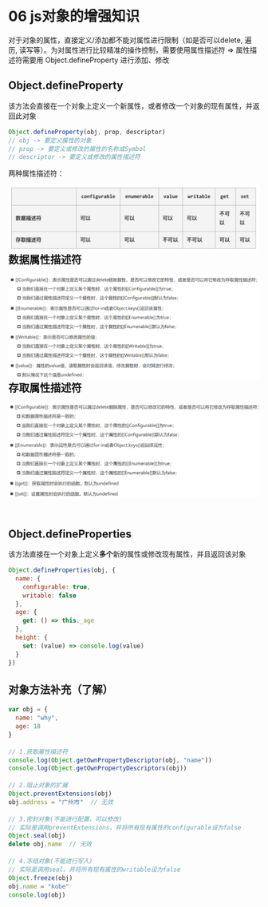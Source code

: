 # 06 js对象的增强知识

对于对象的属性，直接定义/添加都不能对属性进行限制（如是否可以delete, 遍历, 读写等）。为对属性进行比较精准的操作控制，需要使用属性描述符 => 属性描述符需要用 Object.defineProperty 进行添加、修改

## Object.defineProperty

该方法会直接在一个对象上定义一个新属性，或者修改一个对象的现有属性，并返回此对象

```js
Object.defineProperty(obj, prop, descriptor)
// obj -> 要定义属性的对象
// prop -> 要定义或修改的属性的名称或Symbol
// descriptor -> 要定义或修改的属性描述符
```

两种属性描述符：

<img src="images/6-1.png" style="float: left">



## 数据属性描述符

<img src="images/6-2.png" style="float: left">

```js
Object.defineProperty(obj, "name", {
  configurable: false, // name属性不可以被删除
  enumerable: false, // name属性不可枚举(for in/Object.keys)
  writable: false, // name属性不可写入(只读属性readonly)
  value: "coderwhy" // 读取任何属性都返回这个value，默认是undefined
})
```



## 存取属性描述符

<img src="images/6-3.png" style="float: left">

```js
var _name = ""
Object.defineProperty(obj, "name", {
  // configurable和enumerable与数据属性描述符一致
  configurable: true,
  enumerable: false,
  set: function(value) {
    console.log("set方法被调用了", value)
  },
  get: function() {
    console.log("get方法被调用了")
    return _name
  }
})
```



## Object.defineProperties

该方法直接在一个对象上定义**多个**新的属性或修改现有属性，并且返回该对象

```js
Object.defineProperties(obj, {
  name: {
    configurable: true,
    writable: false
  },
  age: {
    get: () => this._age
  },
  height: {
    set: (value) => console.log(value)
  }
})
```



## 对象方法补充（了解）

```js
var obj = {
  name: "why",
  age: 18
}

// 1.获取属性描述符
console.log(Object.getOwnPropertyDescriptor(obj, "name"))
console.log(Object.getOwnPropertyDescriptors(obj))

// 2.阻止对象的扩展
Object.preventExtensions(obj)
obj.address = "广州市"  // 无效

// 3.密封对象(不能进行配置，可以修改)
// 实际是调用preventExtensions，并将所有现有属性的configurable设为false
Object.seal(obj)
delete obj.name  // 无效

// 4.冻结对象(不能进行写入)
// 实际是调用seal，并将所有现有属性的writable设为false
Object.freeze(obj)
obj.name = "kobe"
console.log(obj)
```

